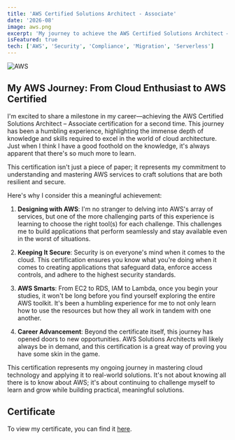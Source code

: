 ```yaml
---
title: 'AWS Certified Solutions Architect - Associate'
date: '2026-08'
image: aws.png
excerpt: 'My journey to achieve the AWS Certified Solutions Architect – Associate certification has been a humbling experience. It has allowed me to deepen my understanding of AWS services and their application in creating robust and secure cloud solutions.'
isFeatured: true
tech: ['AWS', 'Security', 'Compliance', 'Migration', 'Serverless']
---
```


![AWS](/images/posts/aws.png)

## My AWS Journey: From Cloud Enthusiast to AWS Certified

I'm excited to share a milestone in my career—achieving the AWS Certified Solutions Architect – Associate certification for a second time. This journey has been a humbling experience, highlighting the immense depth of knowledge and skills required to excel in the world of cloud architecture. Just when I think I have a good foothold on the knowledge, it's always apparent that there's so much more to learn.

This certification isn't just a piece of paper; it represents my commitment to understanding and mastering AWS services to craft solutions that are both resilient and secure.

Here's why I consider this a meaningful achievement:

1. **Designing with AWS**: I'm no stranger to delving into AWS's array of services, but one of the more challenging parts of this experience is learning to choose the right tool(s) for each challenge. This challenges me to build applications that perform seamlessly and stay available even in the worst of situations.

2. **Keeping It Secure**: Security is on everyone's mind when it comes to the cloud. This certification ensures you know what you're doing when it comes to creating applications that safeguard data, enforce access controls, and adhere to the highest security standards.

3. **AWS Smarts**: From EC2 to RDS, IAM to Lambda, once you begin your studies, it won't be long before you find yourself exploring the entire AWS toolkit. It's been a humbling experience for me to not only learn how to use the resources but how they all work in tandem with one another.

4. **Career Advancement**: Beyond the certificate itself, this journey has opened doors to new opportunities. AWS Solutions Architects will likely always be in demand, and this certification is a great way of proving you have some skin in the game.

This certification represents my ongoing journey in mastering cloud technology and applying it to real-world solutions. It's not about knowing all there is to know about AWS; it's about continuing to challenge myself to learn and grow while building practical, meaningful solutions.

## Certificate

To view my certificate, you can find it [here](https://www.credly.com/badges/15634ffe-7069-4bc5-a820-4edcf854c18f).
